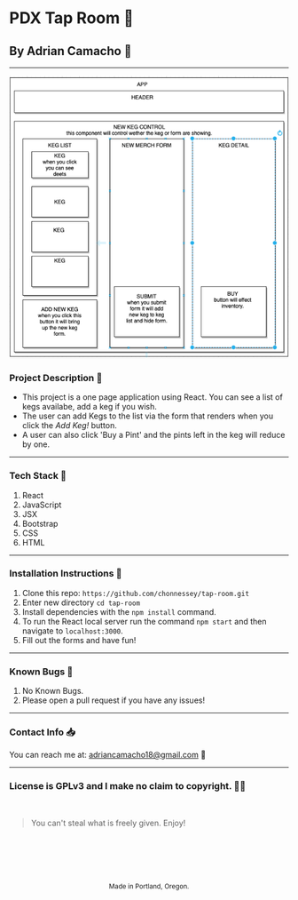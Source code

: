 # PDX Tap Room :beer:
## By Adrian Camacho :electric_plug:

---
![screen shot of diagram](public/diagram.png)

### Project Description :pencil:

* This project is a one page application using React. You can see a list of kegs availabe, add a keg if you wish.
* The user can add Kegs to the list via the form that renders when you click the _Add Keg!_ button.
* A user can also click 'Buy a Pint' and the pints left in the keg will reduce by one.
---
### Tech Stack :floppy_disk:
1. React
2. JavaScript
3. JSX
4. Bootstrap
5. CSS
6. HTML
---
### Installation Instructions :pushpin:
1. Clone this repo: `https://github.com/chonnessey/tap-room.git`
2. Enter new directory `cd tap-room`
3. Install dependencies with the `npm install` command.
4. To run the React local server run the command `npm start` and then navigate to `localhost:3000`.
5. Fill out the forms and have fun!
---
### Known Bugs :bug:
1. No Known Bugs.
2. Please open a pull request if you have any issues!
---
### Contact Info :inbox_tray:

You can reach me at: <adriancamacho18@gmail.com> :rocket:
___
### License is GPLv3 and I make no claim to copyright. :guardsman:
<br />

> You can't steal what is freely given. Enjoy!

<br />
<br />
<br />
<br />
<p align="center">
  <small>Made in Portland, Oregon.</small>
</p>